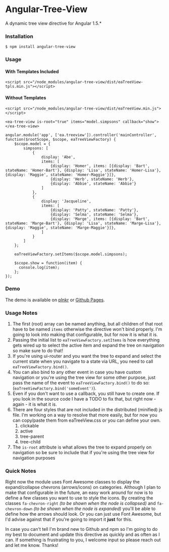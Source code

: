# Angular-Tree-View
A dynamic tree view directive for Angular 1.5.*

### Installation
```
$ npm install angular-tree-view
```

### Usage
#### With Templates Included
```
<script src="/node_modules/angular-tree-view/dist/eaTreeView-tpls.min.js"></script>
```
#### Without Templates
```
<script src="/node_modules/angular-tree-view/dist/eaTreeView.min.js"></script>
```
```
<ea-tree-view is-root="true" items="model.simpsons" callback="show"></ea-tree-view>

angular.module('app', ['ea.treeview']).controller('mainController', function($rootScope, $scope, eaTreeViewFactory) {
    $scope.model = {
        simpsons: [
            {
                display: 'Abe',
                items: [
                    {display: 'Homer', items: [{display: 'Bart', stateName: 'Homer-Bart'}, {display: 'Lisa', stateName: 'Homer-Lisa'}, {display: 'Maggie', stateName: 'Homer-Maggie'}]},
                    {display: 'Herb', stateName: 'Herb'},
                    {display: 'Abbie', stateName: 'Abbie'}
                ]
            },
            {
                display: 'Jacqueline',
                items: [
                    {display: 'Patty', stateName: 'Patty'},
                    {display: 'Selma', stateName: 'Selma'},
                    {display: 'Marge', items: [{display: 'Bart', stateName: 'Marge-Bart'}, {display: 'Lisa', stateName: 'Marge-Lisa'}, {display: 'Maggie', stateName: 'Marge-Maggie'}]},
                ]
            }
        ]
    };
    
    eaTreeViewFactory.setItems($scope.model.simpsons);
    
    $scope.show = function(item) {
      console.log(item);
    };
});
```

### Demo
The demo is available on <a href="http://plnkr.co/edit/hR3TiONz3jOqJhsWSizR?p=preview" target="_blank">plnkr</a> or <a href="https://engineer-andrew.github.io/Angular-Tree-View/index.html" target="_blank">Github Pages</a>.

### Usage Notes
1. The first (root) array can be named anything, but all children of that root have to be named `items` otherwise the directive won't bind properly.  I'm going to look into making that configurable, but for now it is what it is.
2. Passing the initial list to `eaTreeViewFactory.setItems` is how everything gets wired up to select the active item and expand the tree on navigation so make sure to do that!
3. If you're using ui-router and you want the tree to expand and select the current state when you navigate to a state via URL, you need to call `eaTreeViewFactory.bind()`.
4. You can also bind to any other event in case you have custom navigation or you're using the tree view for some other purpose, just pass the name of the event to `eaTreeViewFactory.bind()` to do so: (`eaTreeViewFactory.bind('someEvent')`).
5. Even if you don't want to use a callback, you still have to create one.  If you look in the source code I have a TODO to fix that, but right now - again - it is what it is.
6. There are four styles that are not included in the distributed (minified) js file.  I'm working on a way to resolve that more easily, but for now you can copy/paste them from eaTreeView.css or you can define your own.
    1. clickable
    2. active
    3. tree-parent
    4. tree-child
7. The `is-root` attribute is what allows the tree to expand properly on navigation so be sure to include that if you're using the tree view for navigation purposes

### Quick Notes
Right now the module uses Font Awesome classes to display the expand/collapse chevrons (arrows/icons) on categories.  Although I plan to make that configurable in the future, an easy work around for now is to define a few classes you want to use to style the icons.  By creating the classes `fa-chevron-right` *(to be shown when the node is collapsed)* and `fa-chevron-down` *(to be shown when the node is expanded)* you'll be able to define how the arrows should look.  Or you can just use Font Awesome, but I'd advise against that if you're going to import it **just** for this.

In case you can't tell I'm brand new to Github and npm so I'm going to do my best to document and update this directive as quickly and as often as I can.  If something is frustrating to you, I welcome input so please reach out and let me know.  Thanks! 